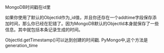 MongoDB时间戳在id里

如果你使用了默认的ObjectId作为_id值，并且你还存在一个addtime字段保存添加时间，那么你已经在犯错了。因为MongoDB默认的ObjectId本身就保存了一些信息。其中就包括本条记录生成的时间。

ObjectId.getTimestamp()可以达到创建的时间戳. PyMongo中,这个方法是generation_time